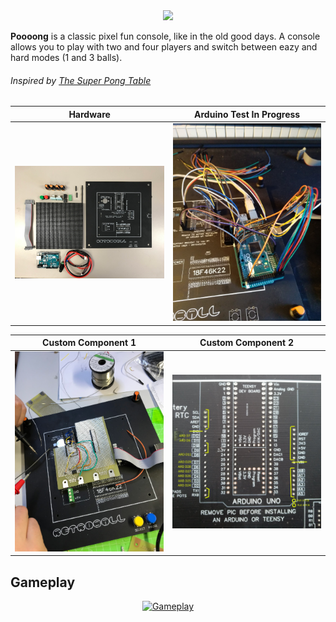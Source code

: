 <div align="center">
  <img src="https://raw.githubusercontent.com/tsologub/Poooong/master/resources/banner.png?token=ABXTW2XG6GRJQ3GNNCHLZGK6N6D6W">
</div>

**Poooong** is a classic pixel fun console, like in the old good days. A console allows you to play with two and four players and switch between eazy
and hard modes (1 and 3 balls).
 
###### Inspired by [The Super Pong Table](https://bradsprojects.com/the-super-pong-table-2/)

Hardware             |  Arduino Test In Progress
:-------------------------:|:-------------------------:
<img src="resources/image2019-6-24_13-31-32.png" width="400"/> | <img src="resources/image2019-6-24_13-33-19.png" width="400" />

Custom Component 1             |  Custom Component 2
:-------------------------:|:-------------------------:
<img src="resources/image2019-6-24_13-32-47.png" width="400"/> | <img src="resources/image2019-6-24_13-34-37.png" width="400" />




## Gameplay
<div align="center">
  <a href="https://www.youtube.com/embed/3zx4BzyAyzc"><img src="https://img.youtube.com/vi/3zx4BzyAyzc/0.jpg" alt="Gameplay"></a>
</div>